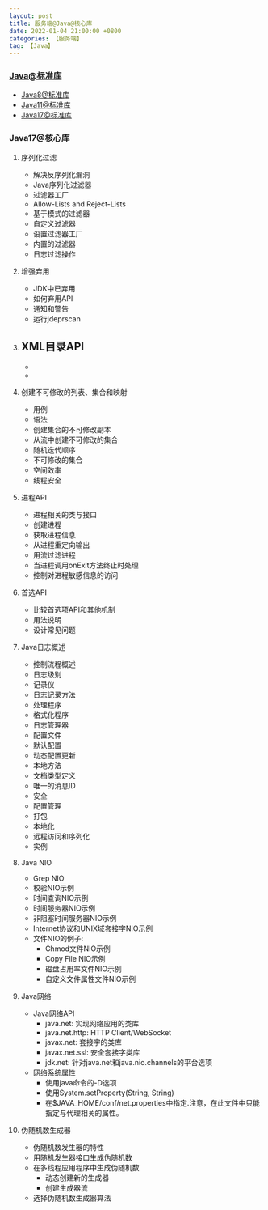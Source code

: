 ```yaml
---
layout: post
title: 服务端@Java@核心库
date: 2022-01-04 21:00:00 +0800
categories: 【服务端】
tag: 【Java】
---
```


### [Java@标准库](https://docs.oracle.com/en/java/javase/index.html)
- [Java8@标准库](https://docs.oracle.com/javase/8/)
- [Java11@标准库](https://docs.oracle.com/en/java/javase/11/core/java-core-libraries1.html)
- [Java17@标准库](https://docs.oracle.com/en/java/javase/17/core/java-core-libraries1.html)

### Java17@核心库

1. 序列化过滤
	- 解决反序列化漏洞
	- Java序列化过滤器
	- 过滤器工厂
	- Allow-Lists and Reject-Lists
	- 基于模式的过滤器
	- 自定义过滤器
	- 设置过滤器工厂
	- 内置的过滤器
	- 日志过滤操作
2. 增强弃用
	- JDK中已弃用
	- 如何弃用API
	- 通知和警告
	- 运行jdeprscan
3. XML目录API
	-
	- 
	- 

4. 创建不可修改的列表、集合和映射
	- 用例
	- 语法
	- 创建集合的不可修改副本
	- 从流中创建不可修改的集合
	- 随机迭代顺序
	- 不可修改的集合
	- 空间效率
	- 线程安全
5. 进程API
	- 进程相关的类与接口
	- 创建进程
	- 获取进程信息
	- 从进程重定向输出
	- 用流过滤进程
	- 当进程调用onExit方法终止时处理
	- 控制对进程敏感信息的访问
6. 首选API
	- 比较首选项API和其他机制
	- 用法说明
	- 设计常见问题

7. Java日志概述
	- 控制流程概述
	- 日志级别
	- 记录仪
	- 日志记录方法
	- 处理程序
	- 格式化程序
	- 日志管理器
	- 配置文件
	- 默认配置
	- 动态配置更新
	- 本地方法
	- 文档类型定义
	- 唯一的消息ID
	- 安全
	- 配置管理
	- 打包
	- 本地化
	- 远程访问和序列化
	- 实例
8. Java NIO
	- Grep NIO
	- 校验NIO示例
	- 时间查询NIO示例
	- 时间服务器NIO示例
	- 非阻塞时间服务器NIO示例
	- Internet协议和UNIX域套接字NIO示例
	- 文件NIO的例子:
		- Chmod文件NIO示例
		- Copy File NIO示例
		- 磁盘占用率文件NIO示例
		- 自定义文件属性文件NIO示例
9. Java网络
	- Java网络API
		- java.net: 实现网络应用的类库
		- java.net.http: HTTP Client/WebSocket
		- javax.net: 套接字的类库
		- javax.net.ssl: 安全套接字类库
		- jdk.net: 针对java.net和java.nio.channels的平台选项
	- 网络系统属性
		- 使用java命令的-D选项
		- 使用System.setProperty(String, String)
		- 在$JAVA_HOME/conf/net.properties中指定.注意，在此文件中只能指定与代理相关的属性。
10. 伪随机数生成器
	- 伪随机数发生器的特性
	- 用随机发生器接口生成伪随机数
	- 在多线程应用程序中生成伪随机数
		- 动态创建新的生成器
		- 创建生成器流
	- 选择伪随机数生成器算法


